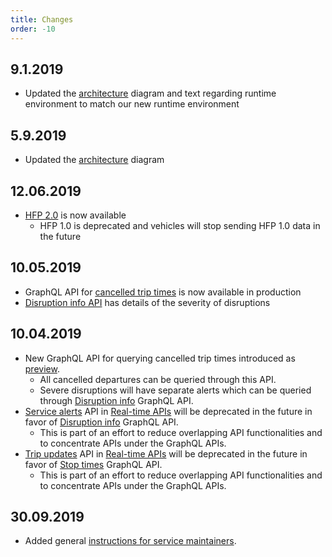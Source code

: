 ```yaml
---
title: Changes
order: -10
---
```

## 9.1.2019

- Updated the [architecture](../architecture) diagram and text regarding runtime environment to match our new runtime environment

## 5.9.2019

- Updated the [architecture](../architecture) diagram

## 12.06.2019

- [HFP 2.0](../apis/4-realtime-api/vehicle-positions) is now available
  - HFP 1.0 is deprecated and vehicles will stop sending HFP 1.0 data in the future

## 10.05.2019

- GraphQL API for [cancelled trip times](../apis/1-routing-api/cancelled-triptimes) is now available in production
- [Disruption info API](../apis/1-routing-api/disruption-info/#query-disruptions-and-their-severity-levels) has details of the severity of disruptions

## 10.04.2019

 - New GraphQL API for querying cancelled trip times introduced as [preview](../apis/1-routing-api/preview/).
   - All cancelled departures can be queried through this API.
   - Severe disruptions will have separate alerts which can be queried through [Disruption info](..apis/1-routing-api/disruption-info/) GraphQL API.
 - [Service alerts](../apis/4-realtime-api/service-alerts/) API in [Real-time APIs](../apis/4-realtime-api/) will be deprecated in the future in favor of [Disruption info](..apis/1-routing-api/disruption-info/) GraphQL API.
   - This is part of an effort to reduce overlapping API functionalities and to concentrate APIs under the GraphQL APIs.
 - [Trip updates](../apis/4-realtime-api/trip-updates/) API in [Real-time APIs](../apis/4-realtime-api/) will be deprecated in the future in favor of [Stop times](../apis/1-routing-api/stops/) GraphQL API.
   - This is part of an effort to reduce overlapping API functionalities and to concentrate APIs under the GraphQL APIs.

## 30.09.2019

 - Added general [instructions for service maintainers](../../services/).
